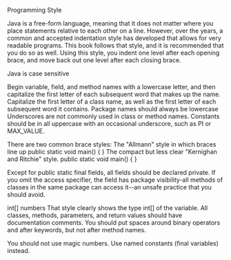 Programming Style

Java is a free-form language, meaning that it does not matter where you place statements relative to each other on a line. However, over the years, a common and accepted indentation style has developed that allows for very readable programs. This book follows that style, and it is recommended that you do so as well. Using this style, you indent one level after each opening brace, and move back out one level after each closing brace.

Java is case sensitive

Begin variable, field, and method names with a lowercase letter, and then capitalize the first letter of each subsequent word that makes up the name.
Capitalize the first letter of a class name, as well as the first letter of each subsequent word it contains.
Package names should always be lowercase
Underscores are not commonly used in class or method names.
Constants should be in all uppercase with an occasional underscore, such as PI or MAX_VALUE.

There are two common brace styles:
The "Allmann" style in which braces line up
public static void main()
{
}
The compact but less clear "Kernighan and Ritchie" style.
public static void main() {
}


Except for public static final fields, all fields should be declared private.
If you omit the access specifier, the field has package visibility-all methods of classes in the same package can access it--an unsafe practice that you should avoid.

int[] numbers That style clearly shows the type int[] of the variable.
All classes, methods, parameters, and return values should have documentation comments.
You should put spaces around binary operators and after keywords, but not after method names.





You should not use magic numbers. Use named constants (final variables) instead.
